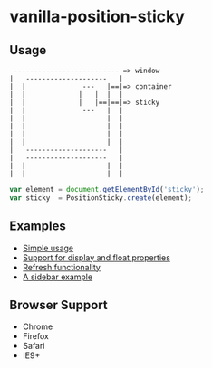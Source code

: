 vanilla-position-sticky
=======================

Usage
-----

```
 -------------------------- => window 
|   --------------------   |
|  |              ---   |==|=> container
|  |             |   |  |  |
|  |             |   |==|==|=> sticky  
|  |              ---   |  |
|  |                    |  |
|  |                    |  |
|  |                    |  |
|  |                    |  |
|   --------------------   |
|   --------------------   |
|  |                    |  |
|  |                    |  |

```

```javascript
var element = document.getElementById('sticky');
var sticky  = PositionSticky.create(element);  
```

Examples
--------
* [Simple usage](http://katranci.github.io/vanilla-position-sticky/demos/demo1.html)
* [Support for display and float properties](http://katranci.github.io/vanilla-position-sticky/demos/demo2.html)
* [Refresh functionality](http://katranci.github.io/vanilla-position-sticky/demos/refresh.html)
* [A sidebar example](http://katranci.github.io/vanilla-position-sticky/demos/sidebar.html)


Browser Support
---------------
* Chrome
* Firefox
* Safari
* IE9+

